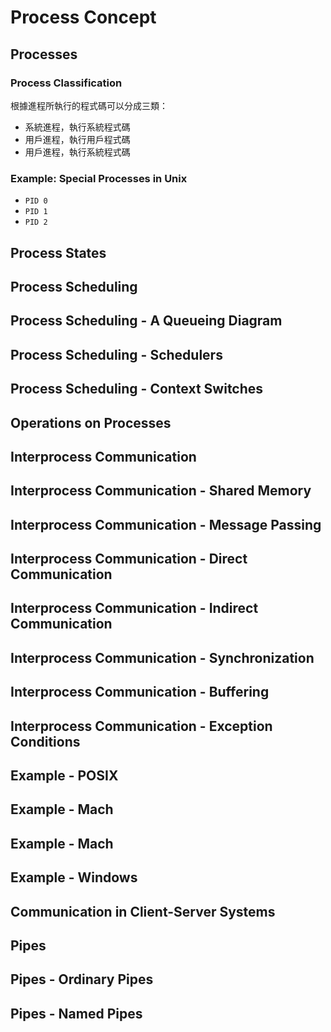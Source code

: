 # Process Concept

## Processes

### Process Classification

根據進程所執行的程式碼可以分成三類：

- 系統進程，執行系統程式碼
- 用戶進程，執行用戶程式碼
- 用戶進程，執行系統程式碼

### Example: Special Processes in Unix

- `PID 0`
- `PID 1`
- `PID 2`

## Process States

## Process Scheduling

## Process Scheduling - A Queueing Diagram

## Process Scheduling - Schedulers

## Process Scheduling - Context Switches

## Operations on Processes

## Interprocess Communication

## Interprocess Communication - Shared Memory

## Interprocess Communication - Message Passing

## Interprocess Communication - Direct Communication

## Interprocess Communication - Indirect Communication

## Interprocess Communication - Synchronization

## Interprocess Communication - Buffering

## Interprocess Communication - Exception Conditions

## Example - POSIX

## Example - Mach

## Example - Mach

## Example - Windows

## Communication in Client-Server Systems

## Pipes

## Pipes - Ordinary Pipes

## Pipes - Named Pipes
